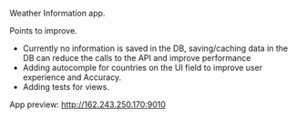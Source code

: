 Weather Information app.

Points to improve.
* Currently no information is saved in the DB, saving/caching data in the DB can reduce the calls to the API and improve performance
* Adding autocomple for countries on the UI field to improve user experience and Accuracy.
* Adding tests for views.

App preview: http://162.243.250.170:9010 